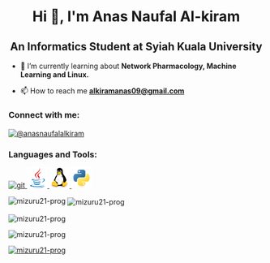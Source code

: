 <h1 align="center">Hi 👋, I'm Anas Naufal Al-kiram</h1>
<h2 align="center">An Informatics Student at Syiah Kuala University</h2>




- 🌱 I’m currently learning about **Network Pharmacology, Machine Learning and Linux.**

- 📫 How to reach me **alkiramanas09@gmail.com**

<h3 align="left">Connect with me:</h3>
<p align="left">
<a href="https://instagram.com/kyura_2104" target="blank"><img align="center" src="https://raw.githubusercontent.com/rahuldkjain/github-profile-readme-generator/master/src/images/icons/Social/instagram.svg" alt="@anasnaufalalkiram" height="30" width="40" /></a>
</p>

<h3 align="left">Languages and Tools:</h3>
<p align="left"> <a href="https://git-scm.com/" target="_blank"> <img src="https://www.vectorlogo.zone/logos/git-scm/git-scm-icon.svg" alt="git" width="40" height="40"/> </a> <a href="https://www.java.com" target="_blank"> <img src="https://raw.githubusercontent.com/devicons/devicon/master/icons/java/java-original.svg" alt="java" width="40" height="40"/> </a> <a href="https://www.linux.org/" target="_blank"> <img src="https://raw.githubusercontent.com/devicons/devicon/master/icons/linux/linux-original.svg" alt="linux" width="40" height="40"/> </a> <a href="https://www.python.org" target="_blank"> <img src="https://raw.githubusercontent.com/devicons/devicon/master/icons/python/python-original.svg" alt="python" width="40" height="40"/> </a> </p>

<p><img align="left" src="https://github-readme-stats.vercel.app/api/top-langs?username=mizuru21-prog&show_icons=true&locale=en&layout=compact" alt="mizuru21-prog" /></p>

<p>&nbsp;<img align="center" src="https://github-readme-stats.vercel.app/api?username=mizuru21-prog&show_icons=true&locale=en" alt="mizuru21-prog" /></p>

<p><img align="center" src="https://github-readme-streak-stats.herokuapp.com/?user=mizuru21-prog&" alt="mizuru21-prog" /></p>

<p align="left"> <img src="https://komarev.com/ghpvc/?username=mizuru21-prog&label=Profile%20views&color=0e75b6&style=flat" alt="mizuru21-prog" /> </p>

<p align="left"> <a href="https://github.com/ryo-ma/github-profile-trophy"><img src="https://github-profile-trophy.vercel.app/?username=mizuru21-prog" alt="mizuru21-prog" /></a> </p>
